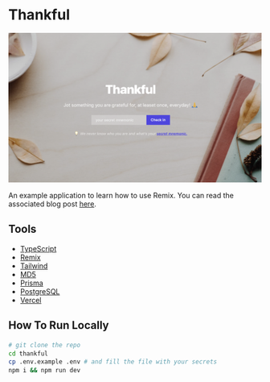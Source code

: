 # Thankful

![Thankful](/public/screenshot.png)

An example application to learn how to use Remix. You can read the associated blog post [here](https://faisal.sh/posts/learning-remix-by-building-gratitude-journal).

## Tools

- [TypeScript](https://www.typescriptlang.org)
- [Remix](https://remix.run)
- [Tailwind](https://tailwindcss.com)
- [MD5](https://www.npmjs.com/package/md5)
- [Prisma](https://www.prisma.io)
- [PostgreSQL](https://www.postgresql.org)
- [Vercel](https://vercel.com)

## How To Run Locally

```sh
# git clone the repo
cd thankful
cp .env.example .env # and fill the file with your secrets
npm i && npm run dev
```
